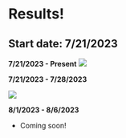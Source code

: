 # Results!
## Start date: 7/21/2023

**7/21/2023 - Present**
![](https://media.discordapp.net/attachments/660884610313486346/1135064664187871443/image.png?width=1342&height=671)

**7/21/2023 - 7/28/2023**

![](https://media.discordapp.net/attachments/660884610313486346/1135064664187871443/image.png?width=1342&height=671)

**8/1/2023 - 8/6/2023**
- Coming soon!


